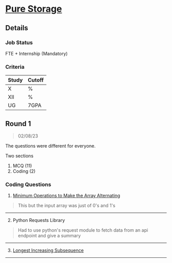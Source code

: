 # [Pure Storage](http://www.purestorage.com/)

## Details

### Job Status

FTE + Internship (Mandatory)

### Criteria

| Study | Cutoff |
|-------|--------|
| X     | %      |
| XII   | %      |
| UG    | 7GPA   |

[comment]: # (Any other details go under this. This is a comment)


[comment]: # (Details about the rounds go under this comment.)

## Round 1

> 02/08/23

The questions were different for everyone.

Two sections

1. MCQ (11)
2. Coding (2)

[comment]: # (Summary of the sections and experience below this comment.)

### Coding Questions

1. [Minimum Operations to Make the Array Alternating](https://leetcode.com/problems/minimum-operations-to-make-the-array-alternating/)

[comment]: # (Add any resources or links or code to this question under this comment.)

> This but the input array was just of 0's and 1's

---

2. Python Requests Library

> Had to use python's request module to fetch data from an api endpoint and give a summary

[comment]: # (Add any resources or links or code to this question under this comment.)

---

3. [Longest Increasing Subsequence](https://leetcode.com/problems/longest-increasing-subsequence)

[comment]: # (Add any resources or links or code to this question under this comment.)

---
